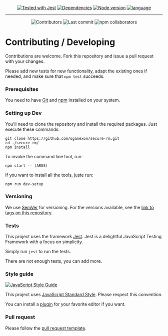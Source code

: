 <p align="center">
  <a href="https://jestjs.io"><img src="https://img.shields.io/badge/tested_with-jest-99424f.svg?style=for-the-badge&logo=jest" alt="Tested with Jest"></a>
  <a href="https://www.npmjs.com"><img src="https://img.shields.io/librariesio/release/npm/secure-rm?style=for-the-badge&logo=npm" alt="Dependencies"></a>
  <a href="https://nodejs.org"><img src="https://img.shields.io/node/v/secure-rm?style=for-the-badge" alt="Node version"></a>
  <a href="https://www.typescriptlang.org/"><img src="https://img.shields.io/badge/language-typescript-blue?style=for-the-badge" alt="language"></a>
</p>
<hr>
<p align="center">
  <img src="https://img.shields.io/github/contributors/oganexon/secure-rm?style=for-the-badge" alt="Contributors">
  <img src="https://img.shields.io/github/last-commit/oganexon/secure-rm/develop?style=for-the-badge" alt="Last commit">
  <img src="https://img.shields.io/npm/collaborators/secure-rm?style=for-the-badge" alt="npm collaborators">
</p>


# Contributing / Developing

Contributions are welcome. Fork this repository and issue a pull request with your changes.

Please add new tests for new functionality, adapt the existing ones if needed, and make sure that `npm test` succeeds.

### Prerequisites
You need to have [Git](https://git-scm.com/downloads) and [npm](https://www.npmjs.com/get-npm) installed on your system.

### Setting up Dev
You'll need to clone the repository and install the required packages.
Just execute these commands:

```shell
git clone https://github.com/oganexon/secure-rm.git
cd ./secure-rm/
npm install
```
To invoke the command line tool, run:
```shell
npm start -- [ARGS]
```

If you want to install all the tools, juste run:
```shell
npm run dev-setup
```

<!--### Deploying / Publishing
give instructions on how to build and release a new version
In case there's some step you have to take that publishes this project to a
server, this is the right time to state it.

```shell
packagemanager deploy your-project -s server.com -u username -p password
```

And again you'd need to tell what the previous code actually does.
-->

### Versioning

We use [SemVer](http://semver.org/) for versioning. For the versions available, see the [link to tags on this repository](/tags).


### Tests

This project uses the framework [Jest](https://jestjs.io/). Jest is a delightful JavaScript Testing Framework with a focus on simplicity.

Simply run `jest` to run the tests.

There are not enough tests, you can add more.

### Style guide

[![JavaScript Style Guide](https://cdn.rawgit.com/standard/standard/master/badge.svg)](https://github.com/standard/standard)

This project uses [JavaScript Standard Style](https://cdn.rawgit.com/standard/standard/master/badge.svg). Please respect this convention.

You can install a [plugin](https://standardjs.com/awesome.html#editor-plugins) for your favorite editor if you want.

### Pull request

Please follow the [pull request template](./github/PULL_REQUEST_TEMPLATE/pull_request_template.md).

